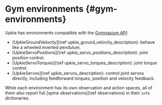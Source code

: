 # Gym environments {#gym-environments}

Upkie has environments compatible with the [Gymnasium API](https://gymnasium.farama.org/):

- [UpkieGroundVelocity](\ref upkie_ground_velocity_description): behave like a wheeled inverted pendulum.
- [UpkieServoPositions](\ref upkie_servo_positions_description): joint position control.
- [UpkieServoTorques](\ref upkie_servo_torques_description): joint torque control.
- [UpkieServos](\ref upkie_servos_description): control joint servos directly, including feedforward torques, position and velocity feedback.

While each environment has its own observation and action spaces, all of them also report full [spine observations](\ref observations) in their `info` dictionaries.
